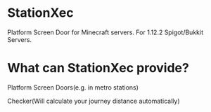 # StationXec
Platform Screen Door for Minecraft servers.
For 1.12.2 Spigot/Bukkit Servers.

# What can StationXec provide?
Platform Screen Doors(e.g. in metro stations)

Checker(Will calculate your journey distance automatically)
